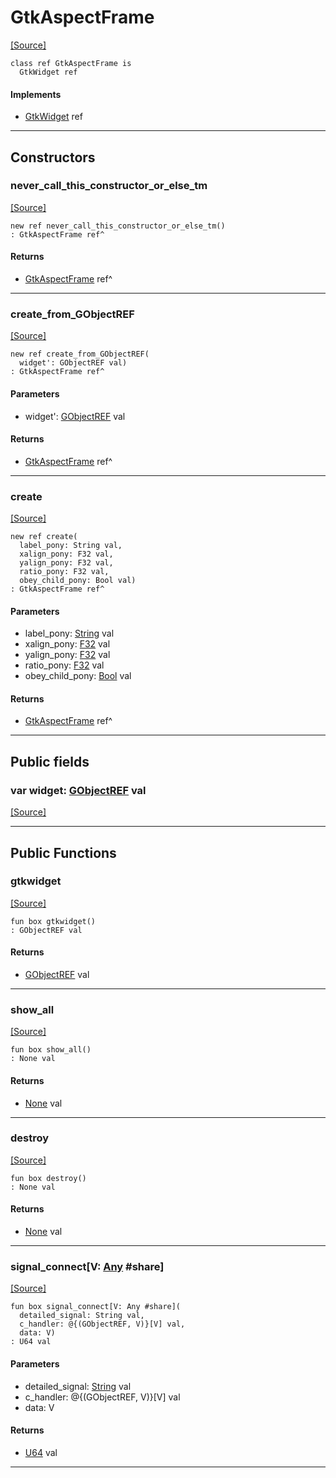 # GtkAspectFrame
<span class="source-link">[[Source]](src/gtk3/GtkAspectFrame.md#L6)</span>
```pony
class ref GtkAspectFrame is
  GtkWidget ref
```

#### Implements

* [GtkWidget](gtk3-GtkWidget.md) ref

---

## Constructors

### never_call_this_constructor_or_else_tm
<span class="source-link">[[Source]](src/gtk3/GtkAspectFrame.md#L10)</span>


```pony
new ref never_call_this_constructor_or_else_tm()
: GtkAspectFrame ref^
```

#### Returns

* [GtkAspectFrame](gtk3-GtkAspectFrame.md) ref^

---

### create_from_GObjectREF
<span class="source-link">[[Source]](src/gtk3/GtkAspectFrame.md#L13)</span>


```pony
new ref create_from_GObjectREF(
  widget': GObjectREF val)
: GtkAspectFrame ref^
```
#### Parameters

*   widget': [GObjectREF](gtk3-..-gobject-GObjectREF.md) val

#### Returns

* [GtkAspectFrame](gtk3-GtkAspectFrame.md) ref^

---

### create
<span class="source-link">[[Source]](src/gtk3/GtkAspectFrame.md#L17)</span>


```pony
new ref create(
  label_pony: String val,
  xalign_pony: F32 val,
  yalign_pony: F32 val,
  ratio_pony: F32 val,
  obey_child_pony: Bool val)
: GtkAspectFrame ref^
```
#### Parameters

*   label_pony: [String](builtin-String.md) val
*   xalign_pony: [F32](builtin-F32.md) val
*   yalign_pony: [F32](builtin-F32.md) val
*   ratio_pony: [F32](builtin-F32.md) val
*   obey_child_pony: [Bool](builtin-Bool.md) val

#### Returns

* [GtkAspectFrame](gtk3-GtkAspectFrame.md) ref^

---

## Public fields

### var widget: [GObjectREF](gtk3-..-gobject-GObjectREF.md) val
<span class="source-link">[[Source]](src/gtk3/GtkAspectFrame.md#L7)</span>



---

## Public Functions

### gtkwidget
<span class="source-link">[[Source]](src/gtk3/GtkAspectFrame.md#L9)</span>


```pony
fun box gtkwidget()
: GObjectREF val
```

#### Returns

* [GObjectREF](gtk3-..-gobject-GObjectREF.md) val

---

### show_all
<span class="source-link">[[Source]](src/gtk3/GtkWidget.md#L4)</span>


```pony
fun box show_all()
: None val
```

#### Returns

* [None](builtin-None.md) val

---

### destroy
<span class="source-link">[[Source]](src/gtk3/GtkWidget.md#L7)</span>


```pony
fun box destroy()
: None val
```

#### Returns

* [None](builtin-None.md) val

---

### signal_connect\[V: [Any](builtin-Any.md) #share\]
<span class="source-link">[[Source]](src/gtk3/GtkWidget.md#L10)</span>


```pony
fun box signal_connect[V: Any #share](
  detailed_signal: String val,
  c_handler: @{(GObjectREF, V)}[V] val,
  data: V)
: U64 val
```
#### Parameters

*   detailed_signal: [String](builtin-String.md) val
*   c_handler: @{(GObjectREF, V)}[V] val
*   data: V

#### Returns

* [U64](builtin-U64.md) val

---

